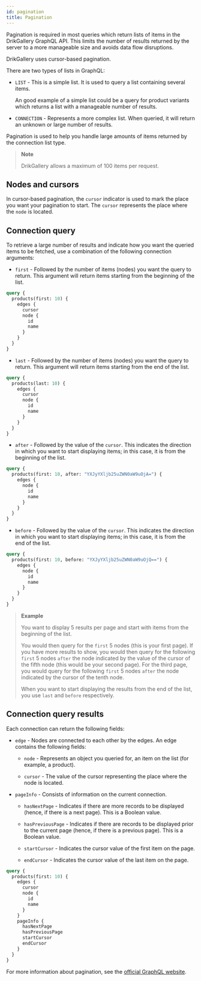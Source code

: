 ```yaml
---
id: pagination
title: Pagination
---
```


Pagination is required in most queries which return lists of items in the DrikGallery GraphQL API. This limits the number of results returned by the server to a more manageable size and avoids data flow disruptions. 

DrikGallery uses cursor-based pagination. 

There are two types of lists in GraphQL:

* `LIST` - This is a simple list. It is used to query a list containing several items. 

    An good example of a simple list could be a query for product variants which returns a list with a manageable number of results.

* `CONNECTION` - Represents a more complex list. When queried, it will return an unknown or large number of results.

Pagination is used to help you handle large amounts of items returned by the connection list type. 

> **Note**
>
> DrikGallery allows a maximum of 100 items per request.

## Nodes and cursors

In cursor-based pagination, the `cursor` indicator is used to mark the place you want your pagination to start. The `cursor` represents the place where the `node` is located.

## Connection query

To retrieve a large number of results and indicate how you want the queried items to be fetched, use a combination of the following connection arguments:

* `first` - Followed by the number of items (nodes) you want the query to return. This argument will return items starting from the beginning of the list.

```graphql
query {
  products(first: 10) {
    edges {
      cursor
      node {
        id
        name
      }
    }
  }
}
```

* `last` - Followed by the number of items (nodes) you want the query to return. This argument will return items starting from the end of the list.

```graphql
query {
  products(last: 10) {
    edges {
      cursor
      node {
        id
        name
      }
    }
  }
}
```

* `after` - Followed by the value of the `cursor`. This indicates the direction in which you want to start displaying items; in this case, it is from the beginning of the list.

```graphql
query {
  products(first: 10, after: "YXJyYXljb25uZWN0aW9uOjA=") {
    edges {
      node {
        id
        name
      }
    }
  }
}
```

* `before` - Followed by the value of the `cursor`. This indicates the direction in which you want to start displaying items; in this case, it is from the end of the list. 

```graphql
query {
  products(first: 10, before: "YXJyYXljb25uZWN0aW9uOjQ==") {
    edges {
      node {
        id
        name
      }
    }
  }
}
```

> **Example** 
> 
> You want to display 5 results per page and start with items from the beginning of the list. 
>
> You would then query for the `first` 5 nodes (this is your first page). If you have more results to show, you would then query for the following `first` 5 nodes `after` the node indicated by the value of the cursor of the fifth node (this would be your second page). For the third page, you would query for the following `first` 5 nodes `after` the node indicated by the cursor of the tenth node.
>
> When you want to start displaying the results from the end of the list, you use `last` and `before` respectively.

## Connection query results

Each connection can return the following fields:

* `edge` - Nodes are connected to each other by the edges. An edge contains the following fields:

    * `node` - Represents an object you queried for, an item on the list (for example, a product).

    * `cursor` - The value of the cursor representing the place where the node is located.

* `pageInfo` - Consists of information on the current connection.

    * `hasNextPage` - Indicates if there are more records to be displayed (hence, if there is a next page). This is a Boolean value.

    * `hasPreviousPage` - Indicates if there are records to be displayed prior to the current page (hence, if there is a previous page). This is a Boolean value.

    * `startCursor` - Indicates the cursor value of the first item on the page.
 
    * `endCursor` - Indicates the cursor value of the last item on the page.

```graphql
query {
  products(first: 10) {
    edges {
      cursor
      node {
        id
        name
      }
    }
    pageInfo {
      hasNextPage
      hasPreviousPage
      startCursor
      endCursor
    }
  }
}
```

For more information about pagination, see the [official GraphQL website](https://graphql.org/learn/pagination/).



